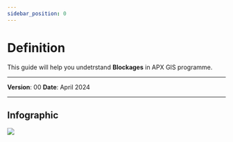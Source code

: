 ```yaml
---
sidebar_position: 0
---
```

# Definition

This guide will help you undetrstand **Blockages** in APX GIS programme.

------------

**Version**: 00
**Date**: April 2024

------------
## **Infographic**


![](/img/7.Blockages/blockages-def01.png)
